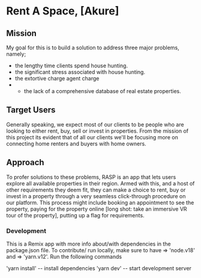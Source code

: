 # Rent A Space, [Akure]

## Mission
My goal for this is to build a solution to address three major problems, namely;
- the lengthy time clients spend house hunting.
- the significant stress associated with house hunting.
- the extortive charge agent charge
- - the lack of a comprehensive database of real estate properties.


## Target Users
Generally speaking, we expect most of our clients to be people who are looking to either rent, buy, sell or invest in properties. From the mission of this project its evident that of all our clients we'll be focusing more on connecting home renters and buyers with home owners.

## Approach 
To profer solutions to these problems, RASP is an app that lets users explore all available properties in their region. Armed with this, and a host of other requirements they deem fit, they can make a choice to rent, buy or invest in a property through a very seamless click-through procedure on our platform. This process might include booking an appointment to see the property, paying for the property online [long shot: take an immersive VR tour of the property], putting up a flag for requirements.







### Development 

This is a Remix app with more info about/with dependencies in the package.json file.
To contribute/ run locally, make sure to have => 'node.v18' and => 'yarn.v12'. Run the following commands

'yarn install' -- install dependencies 
'yarn dev' -- start development server 



